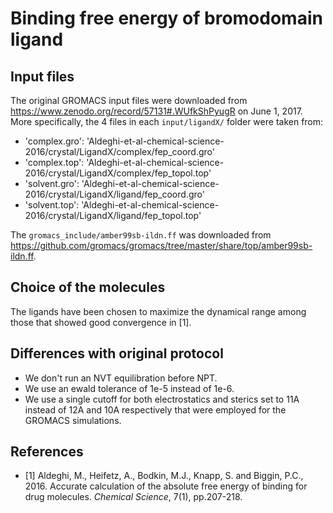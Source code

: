 # Binding free energy of bromodomain ligand

## Input files
The original GROMACS input files were downloaded from https://www.zenodo.org/record/57131#.WUfkShPyugR on June 1, 2017.
More specifically, the 4 files in each `input/ligandX/` folder were taken from:

- 'complex.gro': 'Aldeghi-et-al-chemical-science-2016/crystal/LigandX/complex/fep_coord.gro'
- 'complex.top': 'Aldeghi-et-al-chemical-science-2016/crystal/LigandX/complex/fep_topol.top'
- 'solvent.gro': 'Aldeghi-et-al-chemical-science-2016/crystal/LigandX/ligand/fep_coord.gro'
- 'solvent.top': 'Aldeghi-et-al-chemical-science-2016/crystal/LigandX/ligand/fep_topol.top'

The `gromacs_include/amber99sb-ildn.ff` was downloaded from https://github.com/gromacs/gromacs/tree/master/share/top/amber99sb-ildn.ff.

## Choice of the molecules
The ligands have been chosen to maximize the dynamical range among those that showed good convergence in [1].

## Differences with original protocol
- We don't run an NVT equilibration before NPT.
- We use an ewald tolerance of 1e-5 instead of 1e-6.
- We use a single cutoff for both electrostatics and sterics set to 11A instead of 12A and 10A respectively that
were employed for the GROMACS simulations.

## References
- [1] Aldeghi, M., Heifetz, A., Bodkin, M.J., Knapp, S. and Biggin, P.C., 2016. Accurate calculation of the absolute
free energy of binding for drug molecules. _Chemical Science_, 7(1), pp.207-218.

